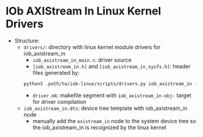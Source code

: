 # IOb AXIStream In Linux Kernel Drivers
- Structure:
    - `drivers/`: directory with linux kernel module drivers for
      iob_axistream_in
        - `iob_axistream_in_main.c`: driver source
        - `[iob_axistream_in.h]` and `[iob_axistream_in_sysfs.h]`: header files
          generated by:
        ```bash
        python3 .path/to/iob-linux/scripts/drivers.py iob_axistream_in -o [output_dir]
        ```
        - `driver.mk`: makefile segment with `iob_axistream_in-obj:` target for driver
          compilation
    - `iob_axistream_in.dts`: device tree template with iob_axistream_in node
        - manually add the `axistream_in` node to the system device tree so the
          iob_axistream_in is recognized by the linux kernel
